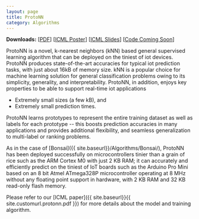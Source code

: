 ```yaml
---
layout: page
title: ProtoNN
category: Algorithms
---
```


**Downloads:**
<span class="publ-linklist">
    [<a href="{{ site.baseurl}}{{ site.customurl.protonn.pdf }}">PDF</a>]
    [<a href="{{ site.baseurl}}{{ site.customurl.protonn.poster }}">ICML Poster</a>]
    [<a href="{{ site.baseurl}}{{ site.customurl.protonn.slides }}">ICML Slides</a>]
    \[[Code Coming Soon]()\]
</span>

ProtoNN is a novel, k-nearest neighbors (kNN) based general supervised learning algorithm that can be deployed on the tiniest of iot devices. ProtoNN produces state-of-the-art accuracies for typical iot prediction tasks, with just about 16kB of memory size. kNN is a popular choice for machine learning solution for general classification problems owing to its simplicity, generality, and interpretability. ProtoNN, in addition, enjoys key properties to be able to support real-time iot applications 
  - Extremely small sizes (a few kB), and 
  - Extremely small prediction times. 
  
ProtoNN learns prototypes to represent the entire training dataset as well as labels for each prototype -- this boosts prediction accuracies in many applications and provides additional flexibility, and seamless generalization to multi-label or ranking problems. 

As in the case of [Bonsai]({{ site.baseurl}}/Algorithms/Bonsai/), ProtoNN has been deployed successfully on microcontrollers tinier than a grain of rice such as the ARM Cortex M0 with just 2 KB RAM; it can accurately and efficiently predict on the tiniest of IoT boards such as the Arduino Pro Mini based on an 8 bit Atmel ATmega328P microcontroller operating at 8 MHz without any floating point support in hardware, with 2 KB RAM and 32 KB read-only flash memory.

Please refer to our [ICML paper]({{ site.baseurl}}{{ site.customurl.protonn.pdf }}) for more details about the model and training algorithm.  
